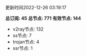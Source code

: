 更新时间2022-12-26 03:19:17

**总订阅: 45**
**总节点: 771**
**有效节点: 144**
- v2ray节点: 132
- ss节点: 7
- trojan节点: 4
- ssr节点: 1
